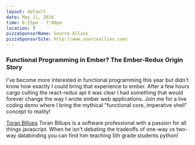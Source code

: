 ```yaml
---
layout: default
date: May 11, 2016
time: 6:15pm - 7:00pm
location: ?
pizzaSponsorName: Source Allies
pizzaSponsorSite: http://www.sourceallies.com/
---
```


### Functional Programming in Ember? The Ember-Redux Origin Story

I've become more interested in functional programming this year but didn't know how exactly I could bring that experience to ember. After a few hours cargo culting the react-redux api it was clear I had something that would forever change the way I wrote ember web applications. Join me for a live coding demo where I bring the mythical "functional core, imperative shell" concept to reality!

[Toran Billups](https://twitter.com/toranb) Toran Billups is a software professional with a passion for all things javascript. When he isn't debating the tradeoffs of one-way vs two-way databinding you can find him teaching 5th grade students python!
